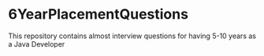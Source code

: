 # 6YearPlacementQuestions
This repository contains almost interview questions for having 5-10 years as a Java Developer 
